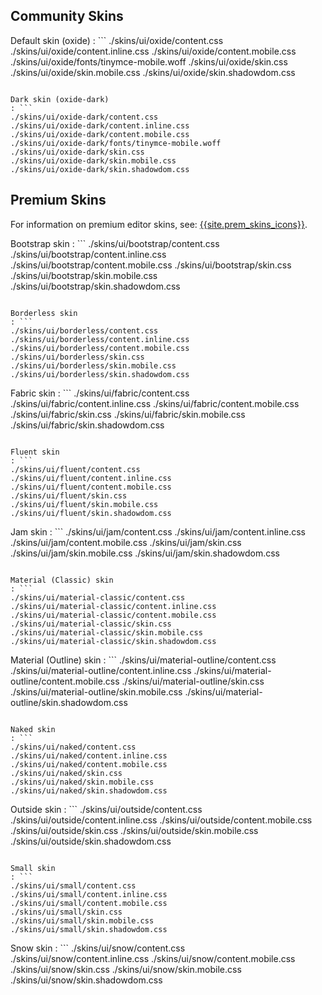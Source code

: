 ## Community Skins

Default skin (oxide)
: ```
./skins/ui/oxide/content.css
./skins/ui/oxide/content.inline.css
./skins/ui/oxide/content.mobile.css
./skins/ui/oxide/fonts/tinymce-mobile.woff
./skins/ui/oxide/skin.css
./skins/ui/oxide/skin.mobile.css
./skins/ui/oxide/skin.shadowdom.css
```

Dark skin (oxide-dark)
: ```
./skins/ui/oxide-dark/content.css
./skins/ui/oxide-dark/content.inline.css
./skins/ui/oxide-dark/content.mobile.css
./skins/ui/oxide-dark/fonts/tinymce-mobile.woff
./skins/ui/oxide-dark/skin.css
./skins/ui/oxide-dark/skin.mobile.css
./skins/ui/oxide-dark/skin.shadowdom.css
```

## Premium Skins

For information on premium editor skins, see: [{{site.prem_skins_icons}}]({{site.baseurl}}/enterprise/premium-skins-and-icon-packs/).

Bootstrap skin
: ```
./skins/ui/bootstrap/content.css
./skins/ui/bootstrap/content.inline.css
./skins/ui/bootstrap/content.mobile.css
./skins/ui/bootstrap/skin.css
./skins/ui/bootstrap/skin.mobile.css
./skins/ui/bootstrap/skin.shadowdom.css
```

Borderless skin
: ```
./skins/ui/borderless/content.css
./skins/ui/borderless/content.inline.css
./skins/ui/borderless/content.mobile.css
./skins/ui/borderless/skin.css
./skins/ui/borderless/skin.mobile.css
./skins/ui/borderless/skin.shadowdom.css
```

Fabric skin
: ```
./skins/ui/fabric/content.css
./skins/ui/fabric/content.inline.css
./skins/ui/fabric/content.mobile.css
./skins/ui/fabric/skin.css
./skins/ui/fabric/skin.mobile.css
./skins/ui/fabric/skin.shadowdom.css
```

Fluent skin
: ```
./skins/ui/fluent/content.css
./skins/ui/fluent/content.inline.css
./skins/ui/fluent/content.mobile.css
./skins/ui/fluent/skin.css
./skins/ui/fluent/skin.mobile.css
./skins/ui/fluent/skin.shadowdom.css
```

Jam skin
: ```
./skins/ui/jam/content.css
./skins/ui/jam/content.inline.css
./skins/ui/jam/content.mobile.css
./skins/ui/jam/skin.css
./skins/ui/jam/skin.mobile.css
./skins/ui/jam/skin.shadowdom.css
```

Material (Classic) skin
: ```
./skins/ui/material-classic/content.css
./skins/ui/material-classic/content.inline.css
./skins/ui/material-classic/content.mobile.css
./skins/ui/material-classic/skin.css
./skins/ui/material-classic/skin.mobile.css
./skins/ui/material-classic/skin.shadowdom.css
```

Material (Outline) skin
: ```
./skins/ui/material-outline/content.css
./skins/ui/material-outline/content.inline.css
./skins/ui/material-outline/content.mobile.css
./skins/ui/material-outline/skin.css
./skins/ui/material-outline/skin.mobile.css
./skins/ui/material-outline/skin.shadowdom.css
```

Naked skin
: ```
./skins/ui/naked/content.css
./skins/ui/naked/content.inline.css
./skins/ui/naked/content.mobile.css
./skins/ui/naked/skin.css
./skins/ui/naked/skin.mobile.css
./skins/ui/naked/skin.shadowdom.css
```

Outside skin
: ```
./skins/ui/outside/content.css
./skins/ui/outside/content.inline.css
./skins/ui/outside/content.mobile.css
./skins/ui/outside/skin.css
./skins/ui/outside/skin.mobile.css
./skins/ui/outside/skin.shadowdom.css
```

Small skin
: ```
./skins/ui/small/content.css
./skins/ui/small/content.inline.css
./skins/ui/small/content.mobile.css
./skins/ui/small/skin.css
./skins/ui/small/skin.mobile.css
./skins/ui/small/skin.shadowdom.css
```

Snow skin
: ```
./skins/ui/snow/content.css
./skins/ui/snow/content.inline.css
./skins/ui/snow/content.mobile.css
./skins/ui/snow/skin.css
./skins/ui/snow/skin.mobile.css
./skins/ui/snow/skin.shadowdom.css
```